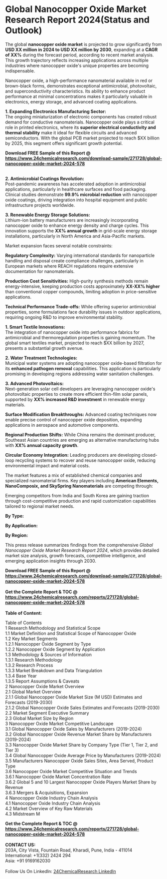 <h1>Global Nanocopper Oxide Market Research Report 2024(Status and Outlook)</h1><p>The global <strong>nanocopper oxide market</strong> is projected to grow significantly from <strong>USD XX million in 2024 to USD XX million by 2030</strong>, expanding at a <strong>CAGR of XX%</strong> during the forecast period, according to recent market analysis. This growth trajectory reflects increasing applications across multiple industries where nanocopper oxide's unique properties are becoming indispensable.</p><p>Nanocopper oxide, a high-performance nanomaterial available in red or brown-black forms, demonstrates exceptional antimicrobial, photovoltaic, and superconductivity characteristics. Its ability to enhance product performance at minimal concentrations makes it particularly valuable in electronics, energy storage, and advanced coating applications.</p><p><strong>1. Expanding Electronics Manufacturing Sector:</strong><br>
The ongoing miniaturization of electronic components has created robust demand for conductive nanomaterials. Nanocopper oxide plays a critical role in printed electronics, where its <strong>superior electrical conductivity and thermal stability</strong> make it ideal for flexible circuits and advanced semiconductors. With the global PCB market projected to reach $XX billion by 2025, this segment offers significant growth potential.</p><div><b>Download FREE Sample of this Report @ 
            <a href="https://www.24chemicalresearch.com/download-sample/271728/global-nanocopper-oxide-market-2024-578">
            https://www.24chemicalresearch.com/download-sample/271728/global-nanocopper-oxide-market-2024-578</a></b></div><br><p><strong>2. Antimicrobial Coatings Revolution:</strong><br>
Post-pandemic awareness has accelerated adoption in antimicrobial applications, particularly in healthcare surfaces and food packaging. Clinical studies demonstrate <strong>99.9% microbial reduction</strong> with nanocopper oxide coatings, driving integration into hospital equipment and public infrastructure projects worldwide.</p><p><strong>3. Renewable Energy Storage Solutions:</strong><br>
Lithium-ion battery manufacturers are increasingly incorporating nanocopper oxide to enhance energy density and charge cycles. This innovation supports the <strong>XX% annual growth</strong> in grid-scale energy storage installations, particularly in North America and Asia-Pacific markets.</p><p>Market expansion faces several notable constraints:</p><p><strong>Regulatory Complexity:</strong> Varying international standards for nanoparticle handling and disposal create compliance challenges, particularly in European markets where REACH regulations require extensive documentation for nanomaterials.</p><p><strong>Production Cost Sensitivities:</strong> High-purity synthesis methods remain energy-intensive, keeping production costs approximately <strong>XX-XX% higher</strong> than conventional copper compounds, limiting adoption in price-sensitive applications.</p><p><strong>Technical Performance Trade-offs:</strong> While offering superior antimicrobial properties, some formulations face durability issues in outdoor applications, requiring ongoing R&amp;D to improve environmental stability.</p><p><strong>1. Smart Textile Innovations:</strong><br>
The integration of nanocopper oxide into performance fabrics for antimicrobial and thermoregulation properties is gaining momentum. The global smart textiles market, projected to reach $XX billion by 2027, presents a substantial growth avenue.</p><p><strong>2. Water Treatment Technologies:</strong><br>
Municipal water systems are adopting nanocopper oxide-based filtration for its <strong>enhanced pathogen removal</strong> capabilities. This application is particularly promising in developing regions addressing water sanitation challenges.</p><p><strong>3. Advanced Photovoltaics:</strong><br>
Next-generation solar cell developers are leveraging nanocopper oxide's photovoltaic properties to create more efficient thin-film solar panels, supported by <strong>XX% increased R&amp;D investment</strong> in renewable energy materials.</p><p><strong>Surface Modification Breakthroughs:</strong> Advanced coating techniques now enable precise control of nanocopper oxide deposition, expanding applications in aerospace and automotive components.</p><p><strong>Regional Production Shifts:</strong> While China remains the dominant producer, Southeast Asian countries are emerging as alternative manufacturing hubs with <strong>XX% annual capacity growth</strong>.</p><p><strong>Circular Economy Integration:</strong> Leading producers are developing closed-loop recycling systems to recover and reuse nanocopper oxide, reducing environmental impact and material costs.</p><p>The market features a mix of established chemical companies and specialized nanomaterial firms. Key players including <strong>American Elements, NanoComposix, and SkySpring Nanomaterials</strong> are competing through:</p><p>Emerging competitors from India and South Korea are gaining traction through cost-competitive production and rapid customization capabilities tailored to regional market needs.</p><p><strong>By Type:</strong></p><p><strong>By Application:</strong></p><p><strong>By Region:</strong></p><p>This press release summarizes findings from the comprehensive <em>Global Nanocopper Oxide Market Research Report 2024</em>, which provides detailed market size analysis, growth forecasts, competitive intelligence, and emerging application insights through 2030.</p><div><b>Download FREE Sample of this Report @ 
            <a href="https://www.24chemicalresearch.com/download-sample/271728/global-nanocopper-oxide-market-2024-578">
            https://www.24chemicalresearch.com/download-sample/271728/global-nanocopper-oxide-market-2024-578</a></b></div><br><div><b>Get the Complete Report & TOC @ 
            <a href="https://www.24chemicalresearch.com/reports/271728/global-nanocopper-oxide-market-2024-578">
            https://www.24chemicalresearch.com/reports/271728/global-nanocopper-oxide-market-2024-578</a></b></div><br>
            <b>Table of Content:</b><p>Table of Contents<br />
1 Research Methodology and Statistical Scope<br />
1.1 Market Definition and Statistical Scope of Nanocopper Oxide<br />
1.2 Key Market Segments<br />
1.2.1 Nanocopper Oxide Segment by Type<br />
1.2.2 Nanocopper Oxide Segment by Application<br />
1.3 Methodology & Sources of Information<br />
1.3.1 Research Methodology<br />
1.3.2 Research Process<br />
1.3.3 Market Breakdown and Data Triangulation<br />
1.3.4 Base Year<br />
1.3.5 Report Assumptions & Caveats<br />
2 Nanocopper Oxide Market Overview<br />
2.1 Global Market Overview<br />
2.1.1 Global Nanocopper Oxide Market Size (M USD) Estimates and Forecasts (2019-2030)<br />
2.1.2 Global Nanocopper Oxide Sales Estimates and Forecasts (2019-2030)<br />
2.2 Market Segment Executive Summary<br />
2.3 Global Market Size by Region<br />
3 Nanocopper Oxide Market Competitive Landscape<br />
3.1 Global Nanocopper Oxide Sales by Manufacturers (2019-2024)<br />
3.2 Global Nanocopper Oxide Revenue Market Share by Manufacturers (2019-2024)<br />
3.3 Nanocopper Oxide Market Share by Company Type (Tier 1, Tier 2, and Tier 3)<br />
3.4 Global Nanocopper Oxide Average Price by Manufacturers (2019-2024)<br />
3.5 Manufacturers Nanocopper Oxide Sales Sites, Area Served, Product Type<br />
3.6 Nanocopper Oxide Market Competitive Situation and Trends<br />
3.6.1 Nanocopper Oxide Market Concentration Rate<br />
3.6.2 Global 5 and 10 Largest Nanocopper Oxide Players Market Share by Revenue<br />
3.6.3 Mergers & Acquisitions, Expansion<br />
4 Nanocopper Oxide Industry Chain Analysis<br />
4.1 Nanocopper Oxide Industry Chain Analysis<br />
4.2 Market Overview of Key Raw Materials<br />
4.3 Midstream M</p><div><b>Get the Complete Report & TOC @ 
            <a href="https://www.24chemicalresearch.com/reports/271728/global-nanocopper-oxide-market-2024-578">
            https://www.24chemicalresearch.com/reports/271728/global-nanocopper-oxide-market-2024-578</a></b></div><br><b>CONTACT US:</b><br>
            203A, City Vista, Fountain Road, Kharadi, Pune, India - 411014<br>
            International: +1(332) 2424 294<br>
            Asia: +91 9169162030 <br><br>
            Follow Us On LinkedIn: <a href="https://www.linkedin.com/company/24chemicalresearch/">24ChemicalResearch LinkedIn</a>